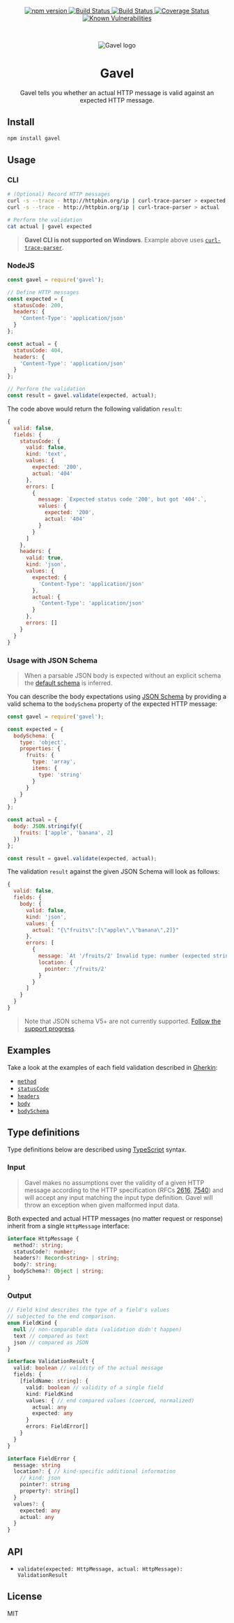 <p align="center">
  <a href="https://badge.fury.io/js/gavel" target="_blank">
    <img src="https://badge.fury.io/js/gavel.svg" alt="npm version" />
  </a>
  <a href="https://travis-ci.org/apiaryio/gavel.js" target="_blank">
    <img src="https://travis-ci.org/apiaryio/gavel.js.svg?branch=master" alt="Build Status" />
  </a>
  <a href="https://ci.appveyor.com/project/Apiary/gavel-js/branch/master" target="_blank">
    <img src="https://ci.appveyor.com/api/projects/status/0cpnaoakhs8q58tn/branch/master?svg=true" alt="Build Status" />
  </a>
  <a href="https://coveralls.io/r/apiaryio/gavel.js?branch=master" target="_blank">
    <img src="https://coveralls.io/repos/apiaryio/gavel.js/badge.svg?branch=master" alt="Coverage Status" />
  </a>
  <a href="https://snyk.io/test/npm/gavel" target="_blank">
    <img src="https://snyk.io/test/npm/gavel/badge.svg" alt="Known Vulnerabilities" />
  </a>
</p>

<br />

<p align="center">
  <img src="https://raw.githubusercontent.com/apiaryio/gavel/master/img/gavel.png?v=1" alt="Gavel logo" />
</p>

<h1 align="center">Gavel</h1>

<p align="center">Gavel tells you whether an actual HTTP message is valid against an expected HTTP message.</p>

## Install

```bash
npm install gavel
```

## Usage

### CLI

```bash
# (Optional) Record HTTP messages
curl -s --trace - http://httpbin.org/ip | curl-trace-parser > expected
curl -s --trace - http://httpbin.org/ip | curl-trace-parser > actual

# Perform the validation
cat actual | gavel expected
```

> **Gavel CLI is not supported on Windows**. Example above uses [`curl-trace-parser`](https://github.com/apiaryio/curl-trace-parser).

### NodeJS

```js
const gavel = require('gavel');

// Define HTTP messages
const expected = {
  statusCode: 200,
  headers: {
    'Content-Type': 'application/json'
  }
};

const actual = {
  statusCode: 404,
  headers: {
    'Content-Type': 'application/json'
  }
};

// Perform the validation
const result = gavel.validate(expected, actual);
```

The code above would return the following validation `result`:

```js
{
  valid: false,
  fields: {
    statusCode: {
      valid: false,
      kind: 'text',
      values: {
        expected: '200',
        actual: '404'
      },
      errors: [
        {
          message: `Expected status code '200', but got '404'.`,
          values: {
            expected: '200',
            actual: '404'
          }
        }
      ]
    },
    headers: {
      valid: true,
      kind: 'json',
      values: {
        expected: {
          'Content-Type': 'application/json'
        },
        actual: {
          'Content-Type': 'application/json'
        }
      },
      errors: []
    }
  }
}
```

### Usage with JSON Schema

> When a parsable JSON body is expected without an explicit schema the [default schema](https://github.com/apiaryio/gavel-spec/blob/master/features/expectations/bodyJsonExample.feature) is inferred.

You can describe the body expectations using [JSON Schema](https://json-schema.org/) by providing a valid schema to the `bodySchema` property of the expected HTTP message:

```js
const gavel = require('gavel');

const expected = {
  bodySchema: {
    type: 'object',
    properties: {
      fruits: {
        type: 'array',
        items: {
          type: 'string'
        }
      }
    }
  }
};

const actual = {
  body: JSON.stringify({
    fruits: ['apple', 'banana', 2]
  })
};

const result = gavel.validate(expected, actual);
```

The validation `result` against the given JSON Schema will look as follows:

```js
{
  valid: false,
  fields: {
    body: {
      valid: false,
      kind: 'json',
      values: {
        actual: "{\"fruits\":[\"apple\",\"banana\",2]}"
      },
      errors: [
        {
          message: `At '/fruits/2' Invalid type: number (expected string)`,
          location: {
            pointer: '/fruits/2'
          }
        }
      ]
    }
  }
}
```

> Note that JSON schema V5+ are not currently supported. [Follow the support progress](https://github.com/apiaryio/gavel.js/issues/90).

## Examples

Take a look at the examples of each field validation described in [Gherkin](https://cucumber.io/docs/gherkin/):

- [`method`](https://github.com/apiaryio/gavel-spec/blob/master/features/javascript/fields/method)
- [`statusCode`](https://github.com/apiaryio/gavel-spec/blob/master/features/javascript/fields/statusCode)
- [`headers`](https://github.com/apiaryio/gavel-spec/blob/master/features/javascript/fields/headers)
- [`body`](https://github.com/apiaryio/gavel-spec/blob/master/features/javascript/fields/body)
- [`bodySchema`](https://github.com/apiaryio/gavel-spec/blob/master/features/javascript/fields/bodySchema)

## Type definitions

Type definitions below are described using [TypeScript](https://www.typescriptlang.org/) syntax.

### Input

> Gavel makes no assumptions over the validity of a given HTTP message according to the HTTP specification (RFCs [2616](https://www.ietf.org/rfc/rfc2616.txt), [7540](https://httpwg.org/specs/rfc7540.html)) and will accept any input matching the input type definition. Gavel will throw an exception when given malformed input data.

Both expected and actual HTTP messages (no matter request or response) inherit from a single `HttpMessage` interface:

```ts
interface HttpMessage {
  method?: string;
  statusCode?: number;
  headers?: Record<string> | string;
  body?: string;
  bodySchema?: Object | string;
}
```

### Output

```ts
// Field kind describes the type of a field's values
// subjected to the end comparison.
enum FieldKind {
  null // non-comparable data (validation didn't happen)
  text // compared as text
  json // compared as JSON
}

interface ValidationResult {
  valid: boolean // validity of the actual message
  fields: {
    [fieldName: string]: {
      valid: boolean // validity of a single field
      kind: FieldKind
      values: { // end compared values (coerced, normalized)
        actual: any
        expected: any
      }
      errors: FieldError[]
    }
  }
}

interface FieldError {
  message: string
  location?: { // kind-specific additional information
    // kind: json
    pointer?: string
    property?: string[]
  }
  values?: {
    expected: any
    actual: any
  }
}
```

## API

- `validate(expected: HttpMessage, actual: HttpMessage): ValidationResult`

## License

MIT
